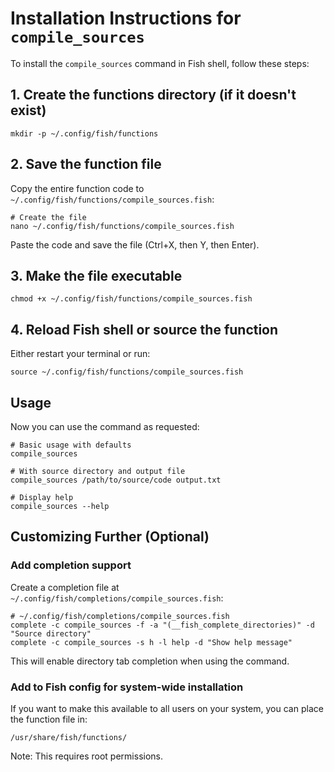 # Installation Instructions for `compile_sources`

To install the `compile_sources` command in Fish shell, follow these steps:

## 1. Create the functions directory (if it doesn't exist)

```fish
mkdir -p ~/.config/fish/functions
```

## 2. Save the function file

Copy the entire function code to `~/.config/fish/functions/compile_sources.fish`:

```fish
# Create the file
nano ~/.config/fish/functions/compile_sources.fish
```

Paste the code and save the file (Ctrl+X, then Y, then Enter).

## 3. Make the file executable

```fish
chmod +x ~/.config/fish/functions/compile_sources.fish
```

## 4. Reload Fish shell or source the function

Either restart your terminal or run:

```fish
source ~/.config/fish/functions/compile_sources.fish
```

## Usage

Now you can use the command as requested:

```fish
# Basic usage with defaults
compile_sources

# With source directory and output file
compile_sources /path/to/source/code output.txt

# Display help
compile_sources --help
```

## Customizing Further (Optional)

### Add completion support

Create a completion file at `~/.config/fish/completions/compile_sources.fish`:

```fish
# ~/.config/fish/completions/compile_sources.fish
complete -c compile_sources -f -a "(__fish_complete_directories)" -d "Source directory"
complete -c compile_sources -s h -l help -d "Show help message"
```

This will enable directory tab completion when using the command.

### Add to Fish config for system-wide installation

If you want to make this available to all users on your system, you can place the function file in:

```
/usr/share/fish/functions/
```

Note: This requires root permissions.
